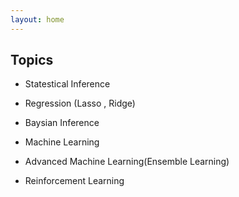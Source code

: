 ```yaml
---
layout: home
---
```

<h2> Topics </h2>


- Statestical Inference 

- Regression (Lasso , Ridge)

- Baysian Inference 

- Machine Learning 

- Advanced Machine Learning(Ensemble Learning)

- Reinforcement Learning
